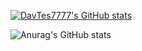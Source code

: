 [![DavTes7777's GitHub stats](https://github-readme-stats.vercel.app/api?username=DavTes7777)](https://github.com/anuraghazra/github-readme-stats)

![Anurag's GitHub stats](https://github-readme-stats.vercel.app/api?username=anuraghazra&show_icons=true&theme=dark)
